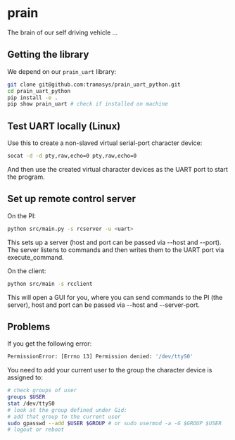 # prain

The brain of our self driving vehicle ...

## Getting the library
We depend on our `prain_uart` library:
```bash
git clone git@github.com:tramasys/prain_uart_python.git
cd prain_uart_python
pip install -e .
pip show prain_uart # check if installed on machine
```

## Test UART locally (Linux)
Use this to create a non-slaved virtual serial-port character device:
```bash
socat -d -d pty,raw,echo=0 pty,raw,echo=0
```
And then use the created virtual character devices as the UART port to start the program.

## Set up remote control server
On the PI:
```bash
python src/main.py -s rcserver -u <uart>
```
This sets up a server (host and port can be passed via --host and --port).
The server listens to commands and then writes them to the UART port via execute_command.

On the client:
```bash
python src/main -s rcclient
```
This will open a GUI for you, where you can send commands to the PI (the server), host and port can be passed via --host and --server-port.

## Problems
If you get the following error:
```bash
PermissionError: [Errno 13] Permission denied: '/dev/ttyS0'
```

You need to add your current user to the group the character device is assigned to:
```bash
# check groups of user
groups $USER
stat /dev/ttyS0
# look at the group defined under Gid:
# add that group to the current user
sudo gpasswd --add $USER $GROUP # or sudo usermod -a -G $GROUP $USER
# logout or reboot
```
